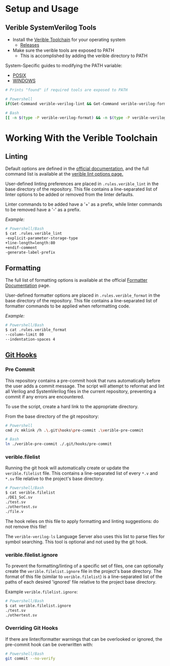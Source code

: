 # Setup and Usage

## Verible SystemVerilog Tools

- Install the [Verible Toolchain](https://github.com/chipsalliance/verible/tree/master) for your operating system
    - [Releases](https://github.com/chipsalliance/verible/releases)
- Make sure the verible tools are exposed to PATH
    - This is accomplished by adding the verible directory to PATH

System-Specific guides to modifying the PATH variable:
- [POSIX](https://unix.stackexchange.com/questions/26047/how-to-correctly-add-a-path-to-path)  
- [WINDOWS](https://www.howtogeek.com/118594/how-to-edit-your-system-path-for-easy-command-line-access/)

```sh
# Prints "found" if required tools are exposed to PATH

# Powershell
if(Get-Command verible-verilog-lint && Get-Command verible-verilog-format){"found"}

# Bash
[[ -n $(type -P verible-verilog-format) && -n $(type -P verible-verilog-lint) ]] && echo "found"
```

# Working With the Verible Toolchain

## Linting

Default options are defined in the [official documentation](https://github.com/chipsalliance/verible/tree/master/verilog/tools/lint), and the full command list is available at the [verible lint options page.](https://chipsalliance.github.io/verible/verilog_lint.html) 

User-defined linting preferences are placed in `.rules.verible_lint` in the base directory of the repository. This file contains a line-separated list of linter options to be added or removed from the linter defaults.

Linter commands to be added have a '+' as a prefix, while linter commands to be removed have a '-' as a prefix.

*Example:*
```sh
# Powershell/Bash
$ cat .rules.verible_lint
-explicit-parameter-storage-type
+line-length=length:80
+endif-comment
-generate-label-prefix
```

## Formatting

The full list of formatting options is available at the official [Formatter Documentation](https://github.com/chipsalliance/verible/tree/master/verilog/tools/formatter) page. 

User-defined formatter options are placed in `.rules.verible_format` in the base directory of the repository. This file contains a line-separated list of formatter commands to be applied when reformatting code.

*Example:*
```sh
# Powershell/Bash
$ cat .rules.verible_format
--column-limit 80
--indentation-spaces 4
```


## [Git Hooks](https://git-scm.com/book/en/v2/Customizing-Git-Git-Hooks)

### Pre Commit

This repository contains a pre-commit hook that runs automatically before the user adds a commit message. The script will attempt to reformat and lint all Verilog and SystemVerilog files in the current repository, preventing a commit if any errors are encountered.

To use the script, create a hard link to the appropriate directory.

From the base directory of the git repository:

```sh
# Powershell
cmd /c mklink /h .\.git\hooks\pre-commit .\verible-pre-commit

# Bash
ln ./verible-pre-commit ./.git/hooks/pre-commit
```

### verible.filelist

Running the git hook will automatically create or update the `verible.filelist` file. This contains a line-separated list of every `*.v` and `*.sv` file relative to the project's base directory.

```sh
# Powershell/Bash
$ cat verible.filelist
./DE1_SoC.sv
./test.sv
./othertest.sv
./file.v
```
The hook relies on this file to apply formatting and linting suggestions: do not remove this file!

The `verible-verilog-ls` Language Server also uses this list to parse files for symbol searching. This tool is optional and not used by the git hook.

### verible.filelist.ignore

To prevent the formatting/linting of a specific set of files, one can optionally create the `verible.filelist.ignore` file in the project's base directory. The format of this file (similar to `verible.filelist`) is a line-separated list of the paths of each desired 'ignored' file relative to the project base directory.

Example `verible.filelist.ignore`:
```sh
# Powershell/Bash
$ cat verible.filelist.ignore
./test.sv
./othertest.sv
```

### Overriding Git Hooks

If there are linter/formatter warnings that can be overlooked or ignored, the pre-commit hook can be overwritten with:

```sh
# Powershell/Bash
git commit --no-verify
```
